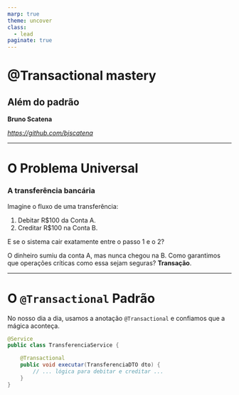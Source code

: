```yaml
---
marp: true
theme: uncover
class:
  - lead
paginate: true
---
```


# @Transactional mastery
## Além do padrão

**Bruno Scatena**

*https://github.com/bjscatena*

---

# O Problema Universal

### A transferência bancária

Imagine o fluxo de uma transferência:
1. Debitar R$100 da Conta A.
2. Creditar R$100 na Conta B.

E se o sistema cair exatamente entre o passo 1 e o 2?

O dinheiro sumiu da conta A, mas nunca chegou na B. Como garantimos que operações críticas como essa sejam seguras? **Transação**.

---

# O `@Transactional` Padrão

No nosso dia a dia, usamos a anotação `@Transactional` e confiamos que a mágica aconteça.

```java
@Service
public class TransferenciaService {

    @Transactional
    public void executar(TransferenciaDTO dto) {
        // ... lógica para debitar e creditar ...
    }
}
